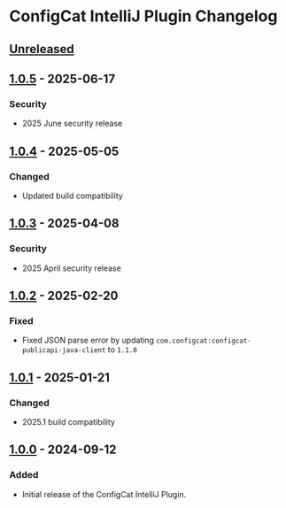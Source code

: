 <!-- Keep a Changelog guide -> https://keepachangelog.com -->

# ConfigCat IntelliJ Plugin Changelog

## [Unreleased]

## [1.0.5] - 2025-06-17

### Security

- 2025 June security release

## [1.0.4] - 2025-05-05

### Changed

- Updated build compatibility

## [1.0.3] - 2025-04-08

### Security

- 2025 April security release

## [1.0.2] - 2025-02-20

### Fixed

- Fixed JSON parse error by updating `com.configcat:configcat-publicapi-java-client` to `1.1.0`

## [1.0.1] - 2025-01-21

### Changed

- 2025.1 build compatibility

## [1.0.0] - 2024-09-12

### Added

- Initial release of the ConfigCat IntelliJ Plugin.

[Unreleased]: https://github.com/configcat/intellij-plugin/compare/v1.0.5...HEAD
[1.0.5]: https://github.com/configcat/intellij-plugin/compare/v1.0.4...v1.0.5
[1.0.4]: https://github.com/configcat/intellij-plugin/compare/v1.0.3...v1.0.4
[1.0.3]: https://github.com/configcat/intellij-plugin/compare/v1.0.2...v1.0.3
[1.0.2]: https://github.com/configcat/intellij-plugin/compare/v1.0.1...v1.0.2
[1.0.1]: https://github.com/configcat/intellij-plugin/compare/v1.0.0...v1.0.1
[1.0.0]: https://github.com/configcat/intellij-plugin/commits/v1.0.0
